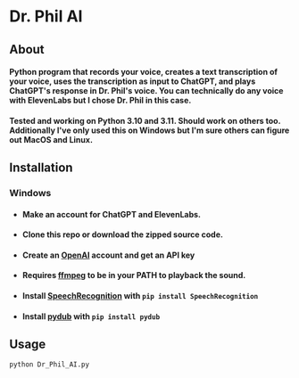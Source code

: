 # Dr. Phil AI

## About 

#### Python program that records your voice, creates a text transcription of your voice, uses the transcription as input to ChatGPT, and plays ChatGPT's response in Dr. Phil's voice. You can technically do any voice with ElevenLabs but I chose Dr. Phil in this case.

#### Tested and working on Python 3.10 and 3.11. Should work on others too. Additionally I've only used this on Windows but I'm sure others can figure out MacOS and Linux.

## Installation 
### Windows
- #### Make an account for ChatGPT and ElevenLabs.
- #### Clone this repo or download the zipped source code.
- #### Create an [OpenAI](https://platform.openai.com/docs/api-reference/chat) account and get an API key
- #### Requires [ffmpeg](https://ffmpeg.org/) to be in your PATH to playback the sound.
- #### Install [SpeechRecognition](https://pypi.org/project/SpeechRecognition/) with ``` pip install SpeechRecognition ```
- #### Install [pydub](https://github.com/jiaaro/pydub) with ``` pip install pydub ```

## Usage
``` python Dr_Phil_AI.py ```